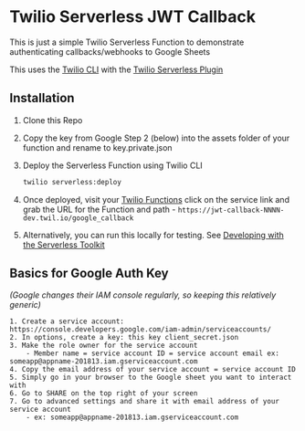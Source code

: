 # Twilio Serverless JWT Callback

This is just a simple Twilio Serverless Function to demonstrate authenticating callbacks/webhooks to Google Sheets

This uses the [Twilio CLI](https://www.twilio.com/docs/twilio-cli/quickstart) with the [Twilio Serverless Plugin](https://www.twilio.com/docs/twilio-cli/plugins)

## Installation

1.  Clone this Repo

2.  Copy the key from Google Step 2 (below) into the assets folder of your function and rename to key.private.json

3.  Deploy the Serverless Function using Twilio CLI

    ```zsh
    twilio serverless:deploy
    ```

4.  Once deployed, visit your [Twilio Functions](https://www.twilio.com/console/functions/overview/services) click on the service link and grab the URL for the Function and path - `https://jwt-callback-NNNN-dev.twil.io/google_callback`

5.  Alternatively, you can run this locally for testing. See [Developing with the Serverless Toolkit](https://www.twilio.com/docs/labs/serverless-toolkit/developing?code-sample=code-run-a-serverless-project-locally&code-language=twilio-cli&code-sdk-version=default)

## Basics for Google Auth Key

_(Google changes their IAM console regularly, so keeping this relatively generic)_

    1. Create a service account: https://console.developers.google.com/iam-admin/serviceaccounts/
    2. In options, create a key: this key client_secret.json
    3. Make the role owner for the service account
        - Member name = service account ID = service account email ex: someapp@appname-201813.iam.gserviceaccount.com
    4. Copy the email address of your service account = service account ID
    5. Simply go in your browser to the Google sheet you want to interact with
    6. Go to SHARE on the top right of your screen
    7. Go to advanced settings and share it with email address of your service account
        - ex: someapp@appname-201813.iam.gserviceaccount.com
